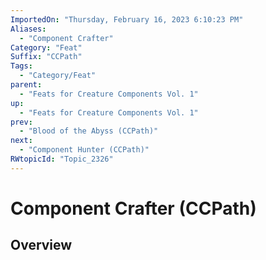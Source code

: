 ```yaml
---
ImportedOn: "Thursday, February 16, 2023 6:10:23 PM"
Aliases:
  - "Component Crafter"
Category: "Feat"
Suffix: "CCPath"
Tags:
  - "Category/Feat"
parent:
  - "Feats for Creature Components Vol. 1"
up:
  - "Feats for Creature Components Vol. 1"
prev:
  - "Blood of the Abyss (CCPath)"
next:
  - "Component Hunter (CCPath)"
RWtopicId: "Topic_2326"
---
```

# Component Crafter (CCPath)
## Overview
